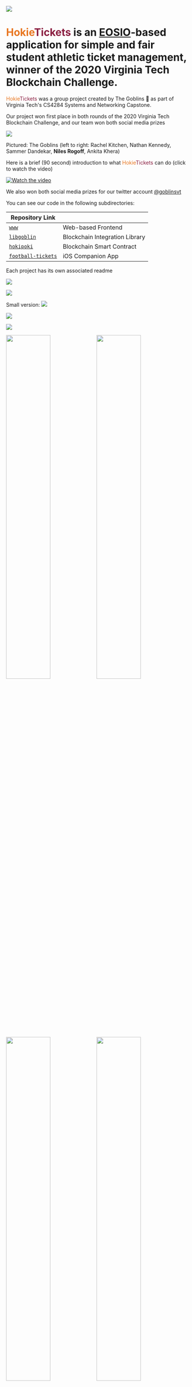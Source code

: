 ![](https://www.dictionary.com/e/wp-content/uploads/2018/10/hokie-2-300x300.jpg)
# <span style="color: #E87722;">Hokie</span><span style="color: #8B1F41;">Tickets</span> is an [EOSIO](https://eos.io)-based application for simple and fair student athletic ticket management, winner of the 2020 Virginia Tech Blockchain Challenge.

<span style="color: #E87722;">Hokie</span><span style="color: #8B1F41;">Tickets</span> was a group project created by The Goblins 👺 as part of Virginia Tech's CS4284 Systems and Networking Capstone. 

Our project won first place in both rounds of the 2020 Virginia Tech Blockchain Challenge, and our team won both social media prizes

![](ss/check.png)

Pictured: The Goblins (left to right: Rachel Kitchen, Nathan Kennedy, Sammer Dandekar, **Niles Rogoff**, Ankita Khera)

Here is a brief (90 second) introduction to what <span style="color: #E87722;">Hokie</span><span style="color: #8B1F41;">Tickets</span> can do (click to watch the video)

[![Watch the video](https://img.youtube.com/vi/zpFLHXPFAY8/maxresdefault.jpg)](https://youtu.be/zpFLHXPFAY8)

We also won both social media prizes for our twitter account [@goblinsvt](https://twitter.com/goblinsvt)

You can see our code in the following subdirectories:

|Repository Link| |
|--|--|
|[`www`](https://github.com/nilesr/HokieTickets/tree/master/www)|Web-based Frontend|
|[`libgoblin`](https://github.com/nilesr/HokieTickets/tree/master/libgoblin)|Blockchain Integration Library|
|[`hokipoki`](https://github.com/nilesr/HokieTickets/tree/master/hokipoki)|Blockchain Smart Contract|
|[`football-tickets`](https://github.com/nilesr/HokieTickets/tree/master/football-tickets)|iOS Companion App|

Each project has its own associated readme

![](ss/cert-1.png)

![](ss/meeting1.png)

Small version:
![](ss/meeting2.png)

![](ss/backend.jpg)

![](ss/sm5.jpg)

<img src="https://raw.githubusercontent.com/nilesr/HokieTickets/master/ss/sm1.jpeg" width="49%" /><img src="https://raw.githubusercontent.com/nilesr/HokieTickets/master/ss/sm2.jpeg" width="49%" /><img src="https://raw.githubusercontent.com/nilesr/HokieTickets/master/ss/sm21.jpeg" width="49%" /><img src="https://raw.githubusercontent.com/nilesr/HokieTickets/master/ss/sm22.jpeg" width="49%" />

<img src="https://raw.githubusercontent.com/nilesr/HokieTickets/master/ss/sm3.jpeg" width="49%" /><img src="https://raw.githubusercontent.com/nilesr/HokieTickets/master/ss/sm4.jpeg" width="49%" />

First round certificate:

![](ss/cert-1.png)

